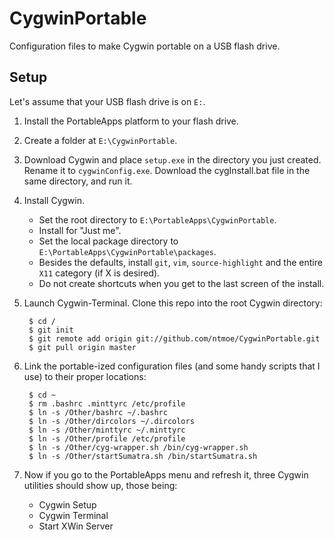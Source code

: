 CygwinPortable
==============

Configuration files to make Cygwin portable on a USB flash drive.

Setup
-----

Let's assume that your USB flash drive is on `E:`.

1. Install the PortableApps platform to your flash drive.

2. Create a folder at `E:\CygwinPortable`.

3. Download Cygwin and place `setup.exe` in the directory you just created. Rename it to `cygwinConfig.exe`. Download the cygInstall.bat file in the same directory, and run it. 

4. Install Cygwin.
	- Set the root directory to `E:\PortableApps\CygwinPortable`. 
	- Install for "Just me".
	- Set the local package directory to `E:\PortableApps\CygwinPortable\packages`.
	- Besides the defaults, install `git`, `vim`, `source-highlight` and the entire `X11` category (if X is desired).
	- Do not create shortcuts when you get to the last screen of the install.

5. Launch Cygwin-Terminal. Clone this repo into the root Cygwin directory:

		$ cd /
		$ git init
		$ git remote add origin git://github.com/ntmoe/CygwinPortable.git
		$ git pull origin master

6. Link the portable-ized configuration files (and some handy scripts that I use) to their proper locations:
			
		$ cd ~
		$ rm .bashrc .minttyrc /etc/profile
		$ ln -s /Other/bashrc ~/.bashrc
		$ ln -s /Other/dircolors ~/.dircolors
		$ ln -s /Other/minttyrc ~/.minttyrc
		$ ln -s /Other/profile /etc/profile
		$ ln -s /Other/cyg-wrapper.sh /bin/cyg-wrapper.sh
		$ ln -s /Other/startSumatra.sh /bin/startSumatra.sh

7. Now if you go to the PortableApps menu and refresh it, three Cygwin utilities should show up, those being:
	- Cygwin Setup
	- Cygwin Terminal
	- Start XWin Server

